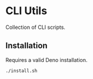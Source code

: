 # CLI Utils

Collection of CLI scripts.

## Installation

Requires a valid Deno installation.

```bash
./install.sh
```
